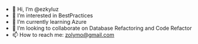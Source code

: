 - 👋 Hi, I’m @ezkyluz
- 👀 I’m interested in BestPractices
- 🌱 I’m currently learning Azure
- 💞️ I’m looking to collaborate on Database Refactoring and Code Refactor
- 📫 How to reach me: zolymo@gmail.com

<!---
ezkyluz/ezkyluz is a ✨ special ✨ repository because its `README.md` (this file) appears on your GitHub profile.
You can click the Preview link to take a look at your changes.
--->
